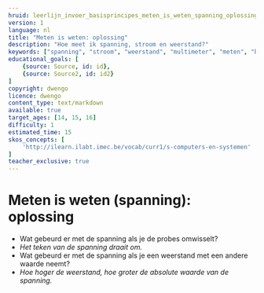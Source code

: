 ```yaml
---
hruid: leerlijn_invoer_basisprincipes_meten_is_weten_spanning_oplossing
version: 1
language: nl
title: "Meten is weten: oplossing"
description: "Hoe meet ik spanning, stroom en weerstand?"
keywords: ["spanning", "stroom", "weerstand", "multimeter", "meten", "basisprincipes", "microcontroller", "µC", "arduino", "dwenguino"]
educational_goals: [
    {source: Source, id: id}, 
    {source: Source2, id: id2}
]
copyright: dwengo
licence: dwengo
content_type: text/markdown
available: true
target_ages: [14, 15, 16]
difficulty: 1
estimated_time: 15
skos_concepts: [
    'http://ilearn.ilabt.imec.be/vocab/curr1/s-computers-en-systemen'
]
teacher_exclusive: true
---
```


# Meten is weten (spanning): oplossing

<ul>
    <li>Wat gebeurd er met de spanning als je de probes omwisselt?</li>
    <li><em>Het teken van de spanning draait om.</em></li>
    <li>Wat gebeurd er met de spanning als je een weerstand met een andere waarde neemt?</li>
    <li><em>Hoe hoger de weerstand, hoe groter de absolute waarde van de spanning.</em></li>
</ul>

